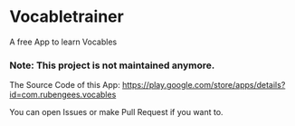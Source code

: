 # Vocabletrainer
A free App to learn Vocables

### Note: This project is not maintained anymore.

The Source Code of this App: https://play.google.com/store/apps/details?id=com.rubengees.vocables

You can open Issues or make Pull Request if you want to. 
